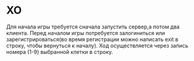 # XO
Для начала игры требуется сначала запустить сервер,а потом два клиента. Перед началом игры потребуется залогиниться или зарегистрироваться(во время регистрации можно написать exit в строку, чтобы вернуться к началу).
Ход осуществляется через запись номера (1-9) выбранной клетки в строку.
